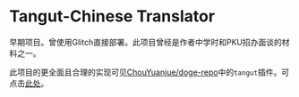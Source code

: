 # Tangut-Chinese Translator
早期项目。曾使用Glitch直接部署。此项目曾经是作者中学时和PKU招办面谈的材料之一。

此项目的更全面且合理的实现可见[ChouYuanjue/doge-repo](https://github.com/ChouYuanjue/doge-repo/)中的`tangut`插件。可点击[此处]([ChouYuanjue](https://github.com/ChouYuanjue/doge-repo/tree/master/doge-v4/tangut))。
